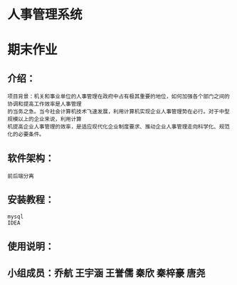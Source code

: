 # 人事管理系统
# 期末作业
## 介绍：
    项目背景：机关和事业单位的人事管理在政府中占有极其重要的地位，如何加强各个部门之间的协调和提高工作效率是人事管理
    的当务之急。当今社会计算机技术飞速发展，利用计算机实现企业人事管理势在必行。对于中型规模以上的企业来说，利用计算
    机提高企业人事管理的效率，是适应现代化企业制度要求、推动企业人事管理走向科学化、规范化的必要条件。
## 软件架构：
    前后端分离
## 安装教程：
    mysql
    IDEA
## 使用说明：
## 小组成员：乔航 王宇涵 王誉儒 秦欣 秦梓豪 唐尧
